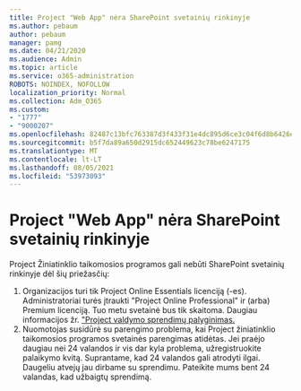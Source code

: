 ```yaml
---
title: Project "Web App" nėra SharePoint svetainių rinkinyje
ms.author: pebaum
author: pebaum
manager: pamg
ms.date: 04/21/2020
ms.audience: Admin
ms.topic: article
ms.service: o365-administration
ROBOTS: NOINDEX, NOFOLLOW
localization_priority: Normal
ms.collection: Adm_O365
ms.custom:
- "1777"
- "9000207"
ms.openlocfilehash: 82487c13bfc763387d3f433f31e4dc895d6ce3c04f6d8b6426e999a8b5f4b79f
ms.sourcegitcommit: b5f7da89a650d2915dc652449623c78be6247175
ms.translationtype: MT
ms.contentlocale: lt-LT
ms.lasthandoff: 08/05/2021
ms.locfileid: "53973093"
---
```

# <a name="project-web-app-is-missing-from-the-sharepoint-site-collection"></a>Project "Web App" nėra SharePoint svetainių rinkinyje

Project Žiniatinklio taikomosios programos gali nebūti SharePoint svetainių rinkinyje dėl šių priežasčių:

1. Organizacijos turi tik Project Online Essentials licenciją (-es). Administratoriai turės įtraukti "Project Online Professional" ir (arba) Premium licenciją. Tuo metu svetainė bus tik skaitoma. Daugiau informacijos žr. ["Project valdymo sprendimų palyginimas.](https://products.office.com/project/compare-microsoft-project-management-software?tab=1)
2. Nuomotojas susidūrė su parengimo problema, kai Project žiniatinklio taikomosios programos svetainės parengimas atidėtas. Jei praėjo daugiau nei 24 valandos ir vis dar kyla problema, užregistruokite palaikymo kvitą. Suprantame, kad 24 valandos gali atrodyti ilgai. Daugeliu atvejų jau dirbame su sprendimu. Pateikite mums bent 24 valandas, kad užbaigtų sprendimą.
